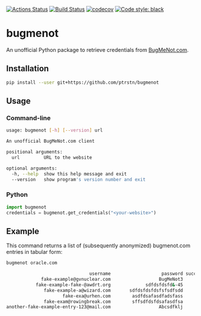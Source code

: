 [![Actions Status](https://github.com/ptrstn/bugmenot/workflows/Python%20package/badge.svg)](https://github.com/ptrstn/bugmenot/actions)
[![Build Status](https://travis-ci.com/ptrstn/bugmenot.svg?branch=master)](https://travis-ci.com/ptrstn/bugmenot)
[![codecov](https://codecov.io/gh/ptrstn/bugmenot/branch/master/graph/badge.svg)](https://codecov.io/gh/ptrstn/bugmenot)
[![Code style: black](https://img.shields.io/badge/code%20style-black-000000.svg)](https://github.com/psf/black)

# bugmenot

An unofficial Python package to retrieve credentials from [BugMeNot.com](http://bugmenot.com/).

## Installation

```bash
pip install --user git+https://github.com/ptrstn/bugmenot
```

## Usage

### Command-line

```bash
usage: bugmenot [-h] [--version] url

An unofficial BugMeNot.com client

positional arguments:
  url         URL to the website

optional arguments:
  -h, --help  show this help message and exit
  --version   show program's version number and exit
```

### Python

```python
import bugmenot
credentials = bugmenot.get_credentials("<your-website>")
```

## Example

This command returns a list of (subsequently anonymized) bugmenot.com entries in tabular form:

```bash
bugmenot oracle.com
```

```bash
                               username                   password success_rate votes       age 
             fake-example@gvnuclear.com                  BugMeNot3          85%  1555  2 months 
           fake-example-fake-@awdrt.org             sdfdsfdsfd&-45          71%  2130  2 months 
              fake-example-a@wizard.com       sdfdsfdsfdsfsfsdfsdd          60% 13053    1 year 
                     fake-exa@urhen.com        asdfdsafasdfadsfass          60% 11261 12 months 
              fake-exam@rowingbreak.com        sffsdfdsfdsafasdfsa          59%  6274  8 months 
another-fake-example-entry-123@mail.com                  Abcsdfklj          53% 14989   7 years 
```
